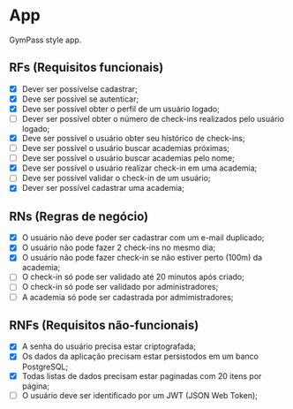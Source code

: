 # App

GymPass style app.

## RFs (Requisitos funcionais)

- [x] Dever ser possívelse cadastrar;
- [x] Deve ser possível se autenticar;
- [x] Deve ser possível obter o perfil de um usuário logado;
- [ ] Dever ser possível obter o número de check-ins realizados pelo usuário logado;
- [x] Deve ser possível o usuário obter seu histórico de check-ins;
- [ ] Deve ser possível o usuário buscar academias próximas;
- [ ] Deve ser possível o usuário buscar academias pelo nome;
- [x] Deve ser possível o usuário realizar check-in em uma academia;
- [ ] Deve ser possível validar o check-in de um usuário;
- [x] Dever ser possível cadastrar uma academia;

## RNs (Regras de negócio)

- [x] O usuário não deve poder ser cadastrar com um e-mail duplicado;
- [x] O usuário não pode fazer 2 check-ins no mesmo dia;
- [x] O usuário não pode fazer check-in se não estiver perto (100m) da academia;
- [ ] O check-in só pode ser validado até 20 minutos após criado;
- [ ] O check-in só pode ser validado por administradores;
- [ ] A academia só pode ser cadastrada por admimistradores;

## RNFs (Requisitos não-funcionais)

- [x] A senha do usuário precisa estar criptografada;
- [x] Os dados da aplicação precisam estar persistodos em um banco PostgreSQL;
- [x] Todas listas de dados precisam estar paginadas com 20 itens por página;
- [ ] O usuário deve ser identificado por um JWT (JSON Web Token);

